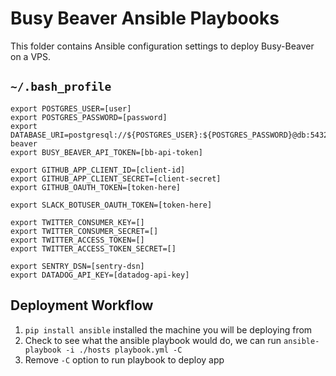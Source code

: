 # Busy Beaver Ansible Playbooks

This folder contains Ansible configuration settings to deploy Busy-Beaver on a VPS.

## `~/.bash_profile`

```console
export POSTGRES_USER=[user]
export POSTGRES_PASSWORD=[password]
export DATABASE_URI=postgresql://${POSTGRES_USER}:${POSTGRES_PASSWORD}@db:5432/busy-beaver
export BUSY_BEAVER_API_TOKEN=[bb-api-token]

export GITHUB_APP_CLIENT_ID=[client-id]
export GITHUB_APP_CLIENT_SECRET=[client-secret]
export GITHUB_OAUTH_TOKEN=[token-here]

export SLACK_BOTUSER_OAUTH_TOKEN=[token-here]

export TWITTER_CONSUMER_KEY=[]
export TWITTER_CONSUMER_SECRET=[]
export TWITTER_ACCESS_TOKEN=[]
export TWITTER_ACCESS_TOKEN_SECRET=[]

export SENTRY_DSN=[sentry-dsn]
export DATADOG_API_KEY=[datadog-api-key]
```

## Deployment Workflow

1. `pip install ansible` installed the machine you will be deploying from
2. Check to see what the ansible playbook would do, we can run `ansible-playbook -i ./hosts playbook.yml -C`
3. Remove `-C` option to run playbook to deploy app
